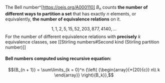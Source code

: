 The Bell number^[https://oeis.org/A000110] $B_{n}$ counts **the number of different ways to partition a set** that has exactly $n$ elements, or equivalently, **the number of equivalence relations** on it.

$$1, 1, 2, 5, 15, 52, 203, 877, 4140, ...$$
	For the number of different equivalence relations with **precisely** $k$ equivalence classes, see [[Stirling numbers#Second kind (Stirling partition number)]]

#### Bell numbers computed using recursive equation:
$${B_{n + 1}} = \sum\limits_{k = 0}^n {\left( {\begin{array}{*{20}{c}}
n\\
k
\end{array}} \right){B_k}},$$

